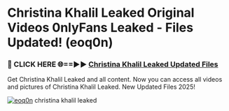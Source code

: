 # Christina Khalil Leaked Original Videos 0nlyFans Leaked - Files Updated! (eoq0n)

<h3>🔴 CLICK HERE 🌐==►► <a href="https://tinyurl.com/brd5kh86" rel="nofollow">Christina Khalil Leaked Updated Files</a></h3>

Get Christina Khalil Leaked and all content. Now you can access all videos and pictures of Christina Khalil Leaked. New Updated Files 2025!

[![eoq0n](https://i.imgur.com/K7sEzmb.gif)](https://tinyurl.com/brd5kh86)
christina khalil leaked